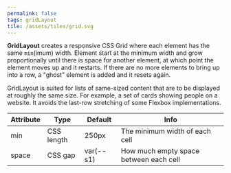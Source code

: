 ```yaml
---
permalink: false
tags: gridLayout
tile: /assets/tiles/grid.svg
---
```


**GridLayout** creates a responsive CSS Grid where each element has the same `min`(imum) width.
Element start at the minimum width and grow proportionally until there is space for another element,
at which point the element moves up and it restarts.
If there are no more elements to bring up into a row, a "ghost" element is added and it resets again.

GridLayout is suited for lists of same-sized content that are to be displayed at roughly the same size.
For example, a set of cards showing people on a website.
It avoids the last-row stretching of some Flexbox implementations.

| Attribute | Type       | Default   | Info                                   |
| --------- | ---------- | --------- | -------------------------------------- |
| min       | CSS length | 250px     | The minimum width of each cell         |
| space     | CSS gap    | var(--s1) | How much empty space between each cell |
